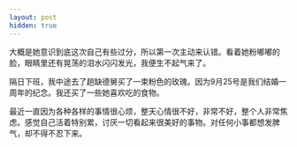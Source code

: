 ```yaml
---
layout: post
hidden: true
---
```


大概是她意识到底这次自己有些过分，所以第一次主动来认错。看着她粉嘟嘟的脸，眼睛里还有晃荡的泪水闪闪发光，我便生不起气来了。

隔日下班，我中途去了趟缺德舅买了一束粉色的玫瑰。因为9月25号是我们结婚一周年的纪念。我还买了一些她喜欢吃的食物。

最近一直因为各种各样的事情很心烦，整天心情很不好，非常不好，整个人非常焦虑。感觉自己活着特别累，讨厌一切看起来很美好的事物。对任何小事都想发脾气，却不得不忍下来。